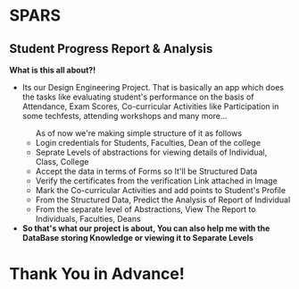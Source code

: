 # SPARS
## Student Progress Report & Analysis
<b> What is this all about?!</b>
<ul>
<li>Its our Design Engineering Project. That is basically an app which does the tasks like evaluating student's performance on the basis of Attendance, Exam Scores, Co-curricular Activities like Participation in some techfests, attending workshops and many more...
</li>
  <ul>
  As of now we're making simple structure of it as follows
    <li> Login credentials for Students, Faculties, Dean of the college</li>
    <li> Seprate Levels of abstractions for viewing details of Individual, Class, College</li>
    <li> Accept the data in terms of Forms so It'll be Structured Data </li>
    <li> Verify the certificates from the verification Link attached in Image</li>
    <li> Mark the Co-curricular Activities and add points to Student's Profile</li>
    <li> From the Structured Data, Predict the Analysis of Report of Individual </li>
    <li> From the separate level of Abstractions, View The Report to Individuals, Faculties, Deans</li>
  </ul>
  
  <li> <b> So that's what our project is about, You can also help me with the DataBase storing Knowledge or viewing it to Separate Levels</b> </li>
</ul>

# Thank You in Advance!

